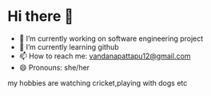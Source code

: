 # Hi there 👋

- 🔭 I’m currently working on software engineering project
- 🌱 I’m currently learning github
- 📫 How to reach me: vandanapattapu12@gmail.com
- 😄 Pronouns: she/her

my hobbies are watching cricket,playing with dogs etc 

